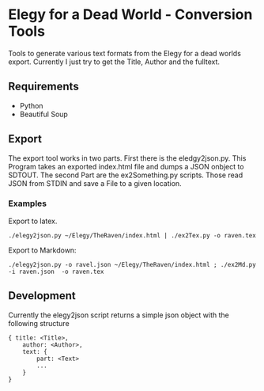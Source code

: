 # Elegy for a Dead World - Conversion Tools

Tools to generate various text formats from the Elegy for a dead worlds export.
Currently I just try to get the Title, Author and the fulltext.

## Requirements
  
  * Python 
  * Beautiful Soup

## Export
    
The export tool works in two parts. First there is the eledgy2json.py.
This Program takes an exported index.html file and dumps a JSON onbject to SDTOUT.
The second Part are the ex2Something.py scripts. Those read JSON from STDIN and save 
a File to a given location.

### Examples

Export to latex.
    
    ./elegy2json.py ~/Elegy/TheRaven/index.html | ./ex2Tex.py -o raven.tex 
    
Export to Markdown:
    
    ./elegy2json.py -o ravel.json ~/Elegy/TheRaven/index.html ; ./ex2Md.py -i raven.json  -o raven.tex

## Development
Currently the elegy2json script returns a simple json object with the following structure

    { title: <Title>,
        author: <Author>,
        text: {
            part: <Text>
            ...
        }
    }
